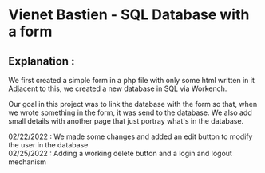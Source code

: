 # Vienet Bastien - SQL Database with a form

## Explanation :

We first created a simple form in a php file with only some html written in it
Adjacent to this, we created a new database in SQL via Workench.

Our goal in this project was to link the database with the form so that, when we wrote something in the form, it was send to the database.
We also add small details with another page that just portray what's in the database.

02/22/2022 : We made some changes and added an edit button to modify the user in the database
\
02/25/2022 : Adding a working delete button and a login and logout mechanism